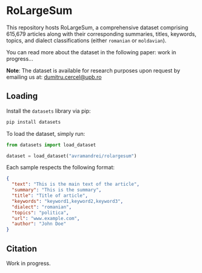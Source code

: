 # RoLargeSum

This repository hosts RoLargeSum, a comprehensive dataset comprising 615,679 articles along with their corresponding summaries, titles, keywords, topics, and dialect classifications (either `romanian` or `moldavian`).

You can read more about the dataset in the following paper: work in progress...

**Note**: The dataset is available for research purposes upon request by emailing us at: dumitru.cercel@upb.ro

## Loading

Install the `datasets` library via pip:

```bash
pip install datasets
```

To load the dataset, simply run:

```Python
from datasets import load_dataset

dataset = load_dataset("avramandrei/rolargesum")
```

Each sample respects the following format:
```json
{
  "text": "This is the main text of the article",
  "summary": "This is the summary",
  "title": "Title of article",
  "keywords": "keyword1,keyword2,keyword3",
  "dialect": "romanian",
  "topics": "politica",
  "url": "www.example.com",
  "author": "John Doe"
}
``` 

## Citation
Work in progress.
